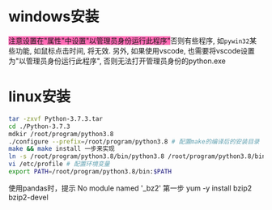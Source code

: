 


# windows安装
<font style="background: hotpink">注意设置在"属性"中设置"以管理员身份运行此程序"</font>否则有些程序, 如`pywin32`某些功能, 如鼠标点击时间, 将无效.
另外, 如果使用vscode, 也需要将vscode设置为"以管理员身份运行此程序", 否则无法打开管理员身份的python.exe



# linux安装
```sh
tar -zxvf Python-3.7.3.tar
cd ./Python-3.7.3
mdkir /root/program/python3.8
./configure --prefix=/root/program/python3.8 # 配置make的编译后的安装目录
make && make install 一步来实现
ln -s /root/program/python3.8/bin/python3.8 /root/program/python3.8/bin/python # 添加软链接
vi /etc/profile # 配置环境变量
export PATH=/root/program/python3.8/bin:$PATH
```






使用pandas时，提示
No module named '_bz2'
第一步
yum -y install bzip2 bzip2-devel
